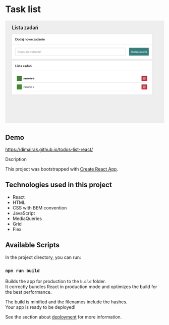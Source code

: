 # Task list
![scrinshot of the side](image.png)

## Demo
https://dimairak.github.io/todos-list-react/

Dscription

This project was bootstrapped with [Create React App](https://github.com/facebook/create-react-app).

## Technologies used in this project
- React
- HTML
- CSS with BEM convention
- JavaScript
- MediaQueries
- Grid
- Flex

## Available Scripts

In the project directory, you can run:

### `npm run build`

Builds the app for production to the `build` folder.\
It correctly bundles React in production mode and optimizes the build for the best performance.

The build is minified and the filenames include the hashes.\
Your app is ready to be deployed!

See the section about [deployment](https://facebook.github.io/create-react-app/docs/deployment) for more information.
